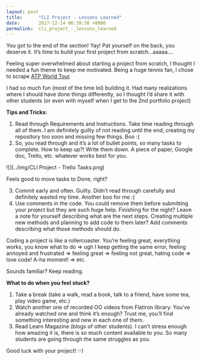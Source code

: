 ```yaml
---
layout: post
title:      "CLI Project - Lessons Learned"
date:       2017-12-14 06:39:38 +0000
permalink:  cli_project_-_lessons_learned
---
```



You got to the end of the section! Yay! Pat yourself on the back, you deserve it.
It’s time to build your first project from scratch...aaaaa….

Feeling super overwhelmed about starting a project from scratch, I thought I needed a fun theme to keep me motivated. Being a huge tennis fan, I chose to scrape [ATP World Tour](http://www.atpworldtour.com/). 

I had so much fun (most of the time lol) building it. Had many realizations where I should have done things differently, so I thought I’d share it with other students (or even with myself when I get to the 2nd portfolio project)

**Tips and Tricks:**

1. Read through Requirements and Instructions. Take time reading through all of them. I am definitely guilty of not reading until the end, creating my repository too soon and missing few things. Boo :(
2. So, you read through and it’s a lot of bullet points, so many tasks to complete. How to keep up?! Write them down. A piece of paper, Google doc, Trello, etc. whatever works best for you. 

![](../img/CLI Project - Trello Tasks.png)

Feels good to move tasks to Done, right? 

3. Commit early and often. Guilty. Didn’t read through carefully and definitely wasted my time. Another boo for me :(
4. Use comments in the code. You could remove them before submitting your project but they are such huge help. Finishing for the night? Leave a note for yourself describing what are the next steps. Creating multiple new methods and planning to add code to them later? Add comments describing what those methods should do. 

Coding a project is like a rollercoaster. You’re feeling great, everything works, you know what to do => ugh I keep getting the same error, feeling annoyed and frustrated => feeling great => feeling not great, hating code => love code! A-ha moment! => etc. 

Sounds familiar? Keep reading.

**What to do when you feel stuck?**

1. Take a break (take a walk, read a book, talk to a friend, have some tea, play video game, etc.)
2. Watch another one of recorded OO videos from Flatiron library. You’ve already watched one and think it’s enough? Trust me, you’ll find something interesting and new in each one of them. 
3. Read Learn Magazine (blogs of other students). I can’t stress enough how amazing it is, there is so much content available to you. So many students are going through the same struggles as you.

Good luck with your project! :-)


